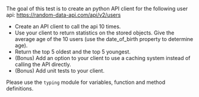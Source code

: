 The goal of this test is to create an python API client for the following user api: https://random-data-api.com/api/v2/users

- Create an API client to call the api 10 times.
- Use your client to return statistics on the stored objects. Give the average age of the 10 users (use the date_of_birth property to determine age). 
- Return the top 5 oldest and the top 5 youngest.
- (Bonus) Add an option to your client to use a caching system instead of calling the API directly.
- (Bonus) Add unit tests to your client.

Please use the `typing` module for variables, function and method definitions.